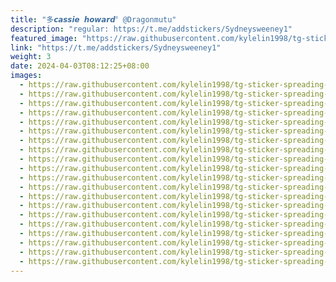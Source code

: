 ```yaml
---
title: "多𝙘𝙖𝙨𝙨𝙞𝙚 𝙝𝙤𝙬𝙖𝙧𝙙〞@Dragonmutu"
description: "regular: https://t.me/addstickers/Sydneysweeney1"
featured_image: "https://raw.githubusercontent.com/kylelin1998/tg-sticker-spreading-worldwide-images/main/img/2f4def99-ea86-4400-b75f-ab0c2b0d4068.jpg"
link: "https://t.me/addstickers/Sydneysweeney1"
weight: 3
date: 2024-04-03T08:12:25+08:00
images:
  - https://raw.githubusercontent.com/kylelin1998/tg-sticker-spreading-worldwide-images/main/img/2f4def99-ea86-4400-b75f-ab0c2b0d4068.jpg
  - https://raw.githubusercontent.com/kylelin1998/tg-sticker-spreading-worldwide-images/main/img/569fe3d2-e0c9-413f-a4f7-5e072d7a40d8.jpg
  - https://raw.githubusercontent.com/kylelin1998/tg-sticker-spreading-worldwide-images/main/img/1f56fdf8-a001-4d92-b302-b524895ae220.jpg
  - https://raw.githubusercontent.com/kylelin1998/tg-sticker-spreading-worldwide-images/main/img/9688bf59-4aff-4a44-b913-d0b5ef895d0f.jpg
  - https://raw.githubusercontent.com/kylelin1998/tg-sticker-spreading-worldwide-images/main/img/c7447ccf-8406-4ced-a343-62c0105da3d6.jpg
  - https://raw.githubusercontent.com/kylelin1998/tg-sticker-spreading-worldwide-images/main/img/5f76b1c7-3a84-40e4-8870-e76eb0be71a1.jpg
  - https://raw.githubusercontent.com/kylelin1998/tg-sticker-spreading-worldwide-images/main/img/fa570474-9e56-4aa2-8901-eb95d0d9f2f9.jpg
  - https://raw.githubusercontent.com/kylelin1998/tg-sticker-spreading-worldwide-images/main/img/7ea8ca78-c77e-4369-bb94-36cf2f4df2ca.jpg
  - https://raw.githubusercontent.com/kylelin1998/tg-sticker-spreading-worldwide-images/main/img/a29fcd7e-619b-4c2c-ad05-043782304f2e.jpg
  - https://raw.githubusercontent.com/kylelin1998/tg-sticker-spreading-worldwide-images/main/img/f2a864ef-5091-4ef6-a99c-c7781fb9b1d5.jpg
  - https://raw.githubusercontent.com/kylelin1998/tg-sticker-spreading-worldwide-images/main/img/49dec542-d9dc-4498-866d-9be960c49e58.jpg
  - https://raw.githubusercontent.com/kylelin1998/tg-sticker-spreading-worldwide-images/main/img/280bca14-2397-4fa8-9735-3fa41034c2b2.jpg
  - https://raw.githubusercontent.com/kylelin1998/tg-sticker-spreading-worldwide-images/main/img/76bd2125-caa9-4a39-b0d8-bca0a5d767cb.jpg
  - https://raw.githubusercontent.com/kylelin1998/tg-sticker-spreading-worldwide-images/main/img/26b0580a-7e6d-4341-84f7-6cb6fe85f807.jpg
  - https://raw.githubusercontent.com/kylelin1998/tg-sticker-spreading-worldwide-images/main/img/3c5dc9eb-3b23-4e44-a3eb-26525fed4746.jpg
  - https://raw.githubusercontent.com/kylelin1998/tg-sticker-spreading-worldwide-images/main/img/09f3ea62-1c00-4d2f-8e2b-6a5d6b722ceb.jpg
  - https://raw.githubusercontent.com/kylelin1998/tg-sticker-spreading-worldwide-images/main/img/c37f5150-7823-48f6-b3d2-025691839950.jpg
  - https://raw.githubusercontent.com/kylelin1998/tg-sticker-spreading-worldwide-images/main/img/d9f7a677-6244-417d-8c43-c2c96cef1fe6.jpg
  - https://raw.githubusercontent.com/kylelin1998/tg-sticker-spreading-worldwide-images/main/img/1fe2a2f4-3a57-41be-94e3-d343abd2c48c.jpg
  - https://raw.githubusercontent.com/kylelin1998/tg-sticker-spreading-worldwide-images/main/img/3bade81b-cd49-4fd5-8b1a-f23530276ed4.jpg
---
```

